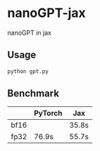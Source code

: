 # nanoGPT-jax
nanoGPT in jax

## Usage
```bash
python gpt.py
```

## Benchmark
|      | PyTorch | Jax   |
| ---- | ------- | ----- |
| bf16 |         | 35.8s |
| fp32 | 76.9s   | 55.7s |
